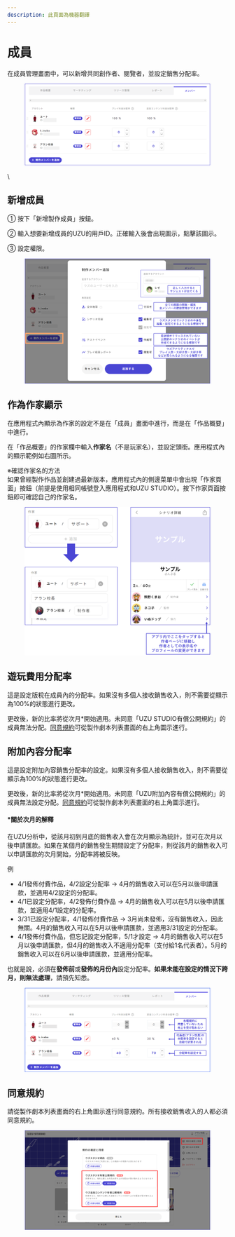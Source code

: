 ```yaml
---
description: 此頁面為機器翻譯
---
```


# 成員

在成員管理畫面中，可以新增共同創作者、閱覽者，並設定銷售分配率。

<figure><img src="../.gitbook/assets/image (104).png" alt=""><figcaption></figcaption></figure>

\\

## 新增成員

① 按下「新增製作成員」按鈕。

② 輸入想要新增成員的UZU的用戶ID。正確輸入後會出現圖示，點擊該圖示。

③ 設定權限。

<figure><img src="../.gitbook/assets/image (103).png" alt=""><figcaption></figcaption></figure>

## 作為作家顯示

在應用程式內顯示為作家的設定不是在「成員」畫面中進行，而是在「作品概要」中進行。

在「作品概要」的作家欄中輸入**作家名**（不是玩家名），並設定頭銜。應用程式內的顯示範例如右圖所示。

※確認作家名的方法\
如果曾經製作作品並創建過最新版本，應用程式內的側邊菜單中會出現「作家頁面」按鈕（前提是使用相同帳號登入應用程式和UZU STUDIO）。按下作家頁面按鈕即可確認自己的作家名。

<figure><img src="../.gitbook/assets/image (105).png" alt=""><figcaption></figcaption></figure>

## 遊玩費用分配率

這是設定版稅在成員內的分配率。如果沒有多個人接收銷售收入，則不需要從顯示為100%的狀態進行更改。

更改後，新的比率將從次月\*開始適用。未同意「UZU STUDIO有償公開規約」的成員無法分配。[同意規約](author.md#heno)可從製作劇本列表畫面的右上角圖示進行。

## 附加內容分配率

這是設定附加內容銷售分配率的設定。如果沒有多個人接收銷售收入，則不需要從顯示為100%的狀態進行更改。

更改後，新的比率將從次月\*開始適用。未同意「UZU附加內容有償公開規約」的成員無法設定分配。[同意規約](author.md#heno)可從製作劇本列表畫面的右上角圖示進行。

#### \*關於次月的解釋

在UZU分析中，從該月初到月底的銷售收入會在次月顯示為統計，並可在次月以後申請匯款。如果在某個月的銷售發生期間設定了分配率，則從該月的銷售收入可以申請匯款的次月開始，分配率將被反映。

例

* 4/1發佈付費作品，4/2設定分配率 → 4月的銷售收入可以在5月以後申請匯款，並適用4/2設定的分配率。
* 4/1已設定分配率，4/2發佈付費作品 → 4月的銷售收入可以在5月以後申請匯款，並適用4/1設定的分配率。
* 3/31已設定分配率，4/1發佈付費作品 → 3月尚未發佈，沒有銷售收入，因此無關。4月的銷售收入可以在5月以後申請匯款，並適用3/31設定的分配率。
* 4/1發佈付費作品，但忘記設定分配率，5/1才設定 → 4月的銷售收入可以在5月以後申請匯款，但4月的銷售收入不適用分配率（支付給1名代表者）。5月的銷售收入可以在6月以後申請匯款，並適用分配率。

也就是說，必須在**發佈前**或**發佈的月份內**設定分配率。**如果未能在設定的情況下跨月，則無法處理**，請預先知悉。

<figure><img src="../.gitbook/assets/分配率１.png" alt=""><figcaption></figcaption></figure>

## 同意規約

請從製作劇本列表畫面的右上角圖示進行同意規約。所有接收銷售收入的人都必須同意規約。

<figure><img src="../.gitbook/assets/image (102).png" alt=""><figcaption></figcaption></figure>
